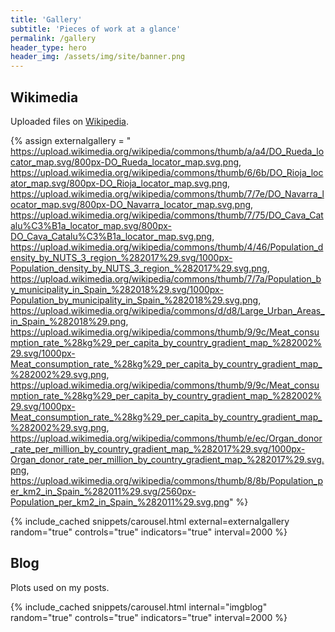 ```yaml
---
title: 'Gallery'
subtitle: 'Pieces of work at a glance'
permalink: /gallery
header_type: hero
header_img: /assets/img/site/banner.png
---
```



## Wikimedia

Uploaded files on [Wikipedia](https://commons.wikimedia.org/wiki/Special:ListFiles?limit=50&user=dieghernan84).

{% assign externalgallery = "
https://upload.wikimedia.org/wikipedia/commons/thumb/a/a4/DO_Rueda_locator_map.svg/800px-DO_Rueda_locator_map.svg.png,
https://upload.wikimedia.org/wikipedia/commons/thumb/6/6b/DO_Rioja_locator_map.svg/800px-DO_Rioja_locator_map.svg.png,
https://upload.wikimedia.org/wikipedia/commons/thumb/7/7e/DO_Navarra_locator_map.svg/800px-DO_Navarra_locator_map.svg.png,
https://upload.wikimedia.org/wikipedia/commons/thumb/7/75/DO_Cava_Catalu%C3%B1a_locator_map.svg/800px-DO_Cava_Catalu%C3%B1a_locator_map.svg.png,
https://upload.wikimedia.org/wikipedia/commons/thumb/4/46/Population_density_by_NUTS_3_region_%282017%29.svg/1000px-Population_density_by_NUTS_3_region_%282017%29.svg.png,
https://upload.wikimedia.org/wikipedia/commons/thumb/7/7a/Population_by_municipality_in_Spain_%282018%29.svg/1000px-Population_by_municipality_in_Spain_%282018%29.svg.png,
https://upload.wikimedia.org/wikipedia/commons/d/d8/Large_Urban_Areas_in_Spain_%282018%29.png,
https://upload.wikimedia.org/wikipedia/commons/thumb/9/9c/Meat_consumption_rate_%28kg%29_per_capita_by_country_gradient_map_%282002%29.svg/1000px-Meat_consumption_rate_%28kg%29_per_capita_by_country_gradient_map_%282002%29.svg.png,
https://upload.wikimedia.org/wikipedia/commons/thumb/9/9c/Meat_consumption_rate_%28kg%29_per_capita_by_country_gradient_map_%282002%29.svg/1000px-Meat_consumption_rate_%28kg%29_per_capita_by_country_gradient_map_%282002%29.svg.png,
https://upload.wikimedia.org/wikipedia/commons/thumb/e/ec/Organ_donor_rate_per_million_by_country_gradient_map_%282017%29.svg/1000px-Organ_donor_rate_per_million_by_country_gradient_map_%282017%29.svg.png,
https://upload.wikimedia.org/wikipedia/commons/thumb/8/8b/Population_per_km2_in_Spain_%282011%29.svg/2560px-Population_per_km2_in_Spain_%282011%29.svg.png" %}

{% include_cached snippets/carousel.html external=externalgallery  random="true" controls="true" indicators="true" interval=2000 %}


## Blog

Plots used on my posts.

{% include_cached snippets/carousel.html internal="imgblog" random="true" controls="true" indicators="true" interval=2000 %}